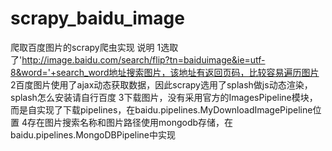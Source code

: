 # scrapy_baidu_image
爬取百度图片的scrapy爬虫实现
说明
1选取了'http://image.baidu.com/search/flip?tn=baiduimage&ie=utf-8&word='+search_word地址搜索图片，该地址有返回页码，比较容易遍历图片
2百度图片使用了ajax动态获取数据，因此scrapy选用了splash做js动态渲染，splash怎么安装请自行百度
3下载图片，没有采用官方的ImagesPipeline模块，而是自实现了下载pipelines，在baidu.pipelines.MyDownloadImagePipeline位置
4存在图片搜索名称和图片路径使用mongodb存储，在baidu.pipelines.MongoDBPipeline中实现




